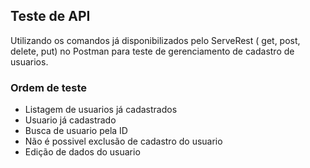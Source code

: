 
## Teste de API

  Utilizando os comandos já disponibilizados pelo ServeRest ( get, post, delete, put) no Postman para teste de gerenciamento de cadastro de usuarios.


 ### Ordem de teste
  - Listagem de usuarios já cadastrados 
  - Usuario já cadastrado 
  - Busca de usuario pela ID 
  - Não é possivel exclusão de cadastro do usuario 
  - Edição de dados do usuario 
